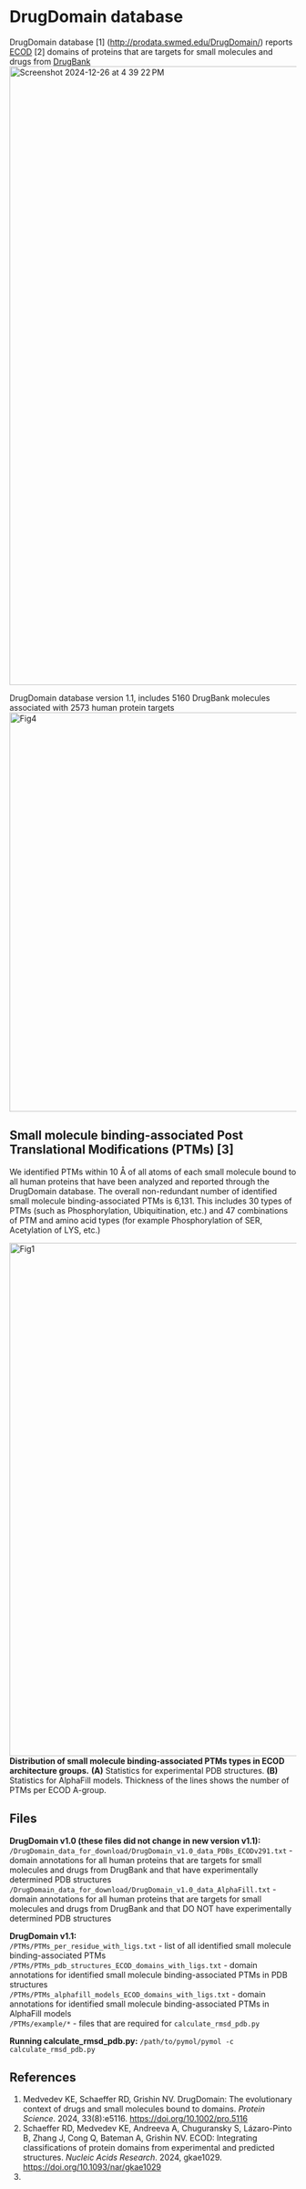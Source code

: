 # DrugDomain database
DrugDomain database [1] (http://prodata.swmed.edu/DrugDomain/) reports [ECOD](http://prodata.swmed.edu/ecod/index_af2_pdb.php) [2] domains of proteins that are targets for small molecules and drugs from [DrugBank](https://go.drugbank.com/)
<img width="1085" alt="Screenshot 2024-12-26 at 4 39 22 PM" src="https://github.com/user-attachments/assets/a07a4f41-a121-484c-ad95-a882091fbb2a" />

DrugDomain database version 1.1, includes 5160 DrugBank molecules associated with 2573 human protein targets
<img width="700" alt="Fig4" src="https://github.com/user-attachments/assets/64d00a19-1242-490b-8dd7-f853a5f9f5db" />

## Small molecule binding-associated Post Translational Modifications (PTMs) [3]
We identified PTMs within 10 Å of all atoms of each small molecule bound to all human proteins that have been analyzed and reported through the DrugDomain database. The overall non-redundant number of identified small molecule binding-associated PTMs is 6,131. This includes 30 types of PTMs (such as Phosphorylation, Ubiquitination, etc.) and 47 combinations of PTM and amino acid types (for example Phosphorylation of SER, Acetylation of LYS, etc.)

<img width="900" alt="Fig1" src="https://github.com/user-attachments/assets/3a7b5b86-7546-4cc8-9b22-b0cc1e634229" /> <br>
<b>Distribution of small molecule binding-associated PTMs types in ECOD architecture groups.</b> <b>(A)</b> Statistics for experimental PDB structures. <b>(B)</b> Statistics for AlphaFill models. Thickness of the lines shows the number of PTMs per ECOD A-group.

## Files
<b>DrugDomain v1.0 (these files did not change in new version v1.1):</b></br>
```/DrugDomain_data_for_download/DrugDomain_v1.0_data_PDBs_ECODv291.txt``` - domain annotations for all human proteins that are targets for small molecules and drugs from DrugBank and that have experimentally determined PDB structures
```/DrugDomain_data_for_download/DrugDomain_v1.0_data_AlphaFill.txt``` - domain annotations for all human proteins that are targets for small molecules and drugs from DrugBank and that DO NOT have experimentally determined PDB structures

<b>DrugDomain v1.1:</b></br>
```/PTMs/PTMs_per_residue_with_ligs.txt``` - list of all identified small molecule binding-associated PTMs
```/PTMs/PTMs_pdb_structures_ECOD_domains_with_ligs.txt``` - domain annotations for identified small molecule binding-associated PTMs in PDB structures </br>
```/PTMs/PTMs_alphafill_models_ECOD_domains_with_ligs.txt``` - domain annotations for identified small molecule binding-associated PTMs in AlphaFill models </br>
```/PTMs/example/*``` - files that are required for ```calculate_rmsd_pdb.py``` </br>

<b>Running calculate_rmsd_pdb.py:</b> ```/path/to/pymol/pymol -c calculate_rmsd_pdb.py``` </br>

## References
1. Medvedev KE, Schaeffer RD, Grishin NV. DrugDomain: The evolutionary context of drugs and small molecules bound to domains. _Protein Science_. 2024, 33(8):e5116. https://doi.org/10.1002/pro.5116
2. Schaeffer RD, Medvedev KE, Andreeva A, Chuguransky S, Lázaro-Pinto B, Zhang J, Cong Q, Bateman A, Grishin NV. ECOD: Integrating classifications of protein domains from experimental and predicted structures. _Nucleic Acids Research_. 2024, gkae1029. https://doi.org/10.1093/nar/gkae1029
3. 
